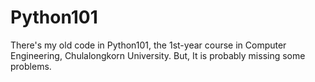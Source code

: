 # Python101
There's my old code in Python101, the 1st-year course in Computer Engineering, Chulalongkorn University.  But, It is probably missing some problems.
